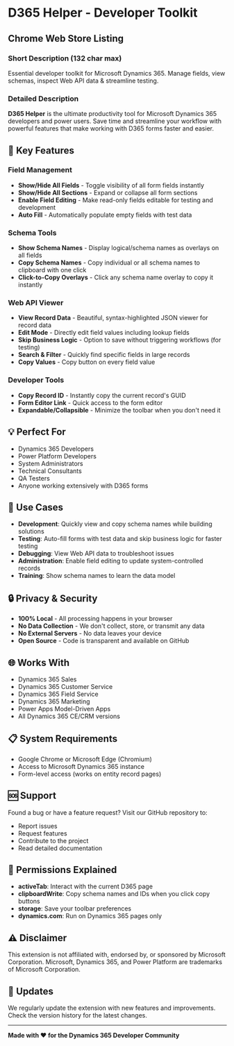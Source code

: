 # D365 Helper - Developer Toolkit

## Chrome Web Store Listing

### Short Description (132 char max)
Essential developer toolkit for Microsoft Dynamics 365. Manage fields, view schemas, inspect Web API data & streamline testing.

### Detailed Description

**D365 Helper** is the ultimate productivity tool for Microsoft Dynamics 365 developers and power users. Save time and streamline your workflow with powerful features that make working with D365 forms faster and easier.

## 🚀 Key Features

### Field Management
- **Show/Hide All Fields** - Toggle visibility of all form fields instantly
- **Show/Hide All Sections** - Expand or collapse all form sections
- **Enable Field Editing** - Make read-only fields editable for testing and development
- **Auto Fill** - Automatically populate empty fields with test data

### Schema Tools
- **Show Schema Names** - Display logical/schema names as overlays on all fields
- **Copy Schema Names** - Copy individual or all schema names to clipboard with one click
- **Click-to-Copy Overlays** - Click any schema name overlay to copy it instantly

### Web API Viewer
- **View Record Data** - Beautiful, syntax-highlighted JSON viewer for record data
- **Edit Mode** - Directly edit field values including lookup fields
- **Skip Business Logic** - Option to save without triggering workflows (for testing)
- **Search & Filter** - Quickly find specific fields in large records
- **Copy Values** - Copy button on every field value

### Developer Tools
- **Copy Record ID** - Instantly copy the current record's GUID
- **Form Editor Link** - Quick access to the form editor
- **Expandable/Collapsible** - Minimize the toolbar when you don't need it

## 💡 Perfect For
- Dynamics 365 Developers
- Power Platform Developers
- System Administrators
- Technical Consultants
- QA Testers
- Anyone working extensively with D365 forms

## 🎯 Use Cases
- **Development**: Quickly view and copy schema names while building solutions
- **Testing**: Auto-fill forms with test data and skip business logic for faster testing
- **Debugging**: View Web API data to troubleshoot issues
- **Administration**: Enable field editing to update system-controlled records
- **Training**: Show schema names to learn the data model

## 🔒 Privacy & Security
- **100% Local** - All processing happens in your browser
- **No Data Collection** - We don't collect, store, or transmit any data
- **No External Servers** - No data leaves your device
- **Open Source** - Code is transparent and available on GitHub

## 🌐 Works With
- Dynamics 365 Sales
- Dynamics 365 Customer Service
- Dynamics 365 Field Service
- Dynamics 365 Marketing
- Power Apps Model-Driven Apps
- All Dynamics 365 CE/CRM versions

## 📋 System Requirements
- Google Chrome or Microsoft Edge (Chromium)
- Access to Microsoft Dynamics 365 instance
- Form-level access (works on entity record pages)

## 🆘 Support
Found a bug or have a feature request? Visit our GitHub repository to:
- Report issues
- Request features
- Contribute to the project
- Read detailed documentation

## 📝 Permissions Explained
- **activeTab**: Interact with the current D365 page
- **clipboardWrite**: Copy schema names and IDs when you click copy buttons
- **storage**: Save your toolbar preferences
- **dynamics.com**: Run on Dynamics 365 pages only

## ⚠️ Disclaimer
This extension is not affiliated with, endorsed by, or sponsored by Microsoft Corporation. Microsoft, Dynamics 365, and Power Platform are trademarks of Microsoft Corporation.

## 🔄 Updates
We regularly update the extension with new features and improvements. Check the version history for the latest changes.

---

**Made with ❤️ for the Dynamics 365 Developer Community**
